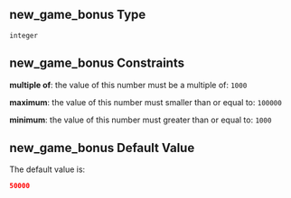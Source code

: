 ## new\_game\_bonus Type

`integer`

## new\_game\_bonus Constraints

**multiple of**: the value of this number must be a multiple of: `1000`

**maximum**: the value of this number must smaller than or equal to: `100000`

**minimum**: the value of this number must greater than or equal to: `1000`

## new\_game\_bonus Default Value

The default value is:

```json
50000
```
